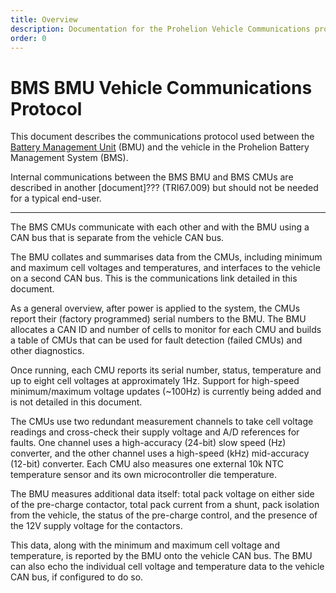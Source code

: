 ```yaml
---
title: Overview
description: Documentation for the Prohelion Vehicle Communications protocol
order: 0
---
```


# BMS BMU Vehicle Communications Protocol

This document describes the communications protocol used between the [Battery Management Unit](http://localhost:4000/Battery_Management_System/User_Manual/index.md) (BMU) and the vehicle in the Prohelion Battery Management System (BMS).  

Internal communications between the BMS BMU and BMS CMUs are described in another [document]??? (TRI67.009) but should not be needed for a typical end-user.

---

The BMS CMUs communicate with each other and with the BMU using a CAN bus that is separate from the vehicle CAN bus.

The BMU collates and summarises data from the CMUs, including minimum and maximum cell voltages and temperatures, and interfaces to the vehicle on a second CAN bus.  This is the communications link detailed in this document.

As a general overview, after power is applied to the system, the CMUs report their (factory programmed) serial numbers to the BMU.  The BMU allocates a CAN ID and number of cells to monitor for each CMU and builds a table of CMUs that can be used for fault detection (failed CMUs) and other diagnostics.  

Once running, each CMU reports its serial number, status, temperature and up to eight cell voltages at approximately 1Hz.  Support for high-speed minimum/maximum voltage updates (~100Hz) is currently being added and is not detailed in this document.

The CMUs use two redundant measurement channels to take cell voltage readings and cross-check their supply voltage and A/D references for faults.  One channel uses a high-accuracy (24-bit) slow speed (Hz) converter, and the other channel uses a high-speed (kHz) mid-accuracy (12-bit) converter.  Each CMU also measures one external 10k NTC temperature sensor and its own microcontroller die temperature.

The BMU measures additional data itself: total pack voltage on either side of the pre-charge contactor, total pack current from a shunt, pack isolation from the vehicle, the status of the pre-charge control, and the presence of the 12V supply voltage for the contactors.  

This data, along with the minimum and maximum cell voltage and temperature, is reported by the BMU onto the vehicle CAN bus.  The BMU can also echo the individual cell voltage and temperature data to the vehicle CAN bus, if configured to do so.
